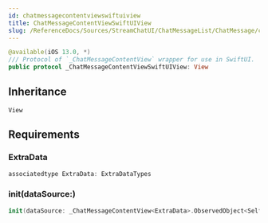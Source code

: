 ```yaml
---
id: chatmessagecontentviewswiftuiview 
title: ChatMessageContentViewSwiftUIView
slug: /ReferenceDocs/Sources/StreamChatUI/ChatMessageList/ChatMessage/chatmessagecontentviewswiftuiview
---
```


``` swift
@available(iOS 13.0, *)
/// Protocol of `_ChatMessageContentView` wrapper for use in SwiftUI.
public protocol _ChatMessageContentViewSwiftUIView: View 
```

## Inheritance

`View`

## Requirements

### ExtraData

``` swift
associatedtype ExtraData: ExtraDataTypes
```

### init(dataSource:​)

``` swift
init(dataSource: _ChatMessageContentView<ExtraData>.ObservedObject<Self>)
```
